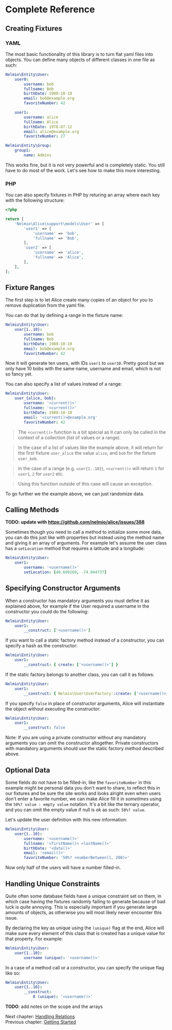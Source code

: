# Complete Reference

## Creating Fixtures

### YAML

The most basic functionality of this library is to turn flat yaml files into
objects. You can define many objects of different classes in one file as such:

```yaml
Nelmio\Entity\User:
    user0:
        username: bob
        fullname: Bob
        birthDate: 1980-10-10
        email: bob@example.org
        favoriteNumber: 42

    user1:
        username: alice
        fullname: Alice
        birthDate: 1978-07-12
        email: alice@example.org
        favoriteNumber: 27

Nelmio\Entity\Group:
    group1:
        name: Admins
```

This works fine, but it is not very powerful and is completely static. You
still have to do most of the work. Let's see how to make this more interesting.

### PHP

You can also specify fixtures in PHP by returing an array where each key with
the following structure:

```php
<?php

return [
    'Nelmio\Alice\support\models\User' => [
        'user1' => [
            'username' => 'bob',
            'fullname' => 'Bob',
        ],
        'user2' => [
            'username' => 'alice',
            'fullname' => 'Alice',
        ],
    ],
];
```


## Fixture Ranges

The first step is to let Alice create many copies of an object for you
to remove duplication from the yaml file.

You can do that by defining a range in the fixture name:

```yaml
Nelmio\Entity\User:
    user{1..10}:
        username: bob
        fullname: Bob
        birthDate: 1980-10-10
        email: bob@example.org
        favoriteNumber: 42
```

Now it will generate ten users, with IDs `user1` to `user10`. Pretty good but
we only have 10 bobs with the same name, username and email, which is not
so fancy yet.

You can also specify a list of values instead of a range:

```yaml
Nelmio\Entity\User:
    user_{alice, bob}:
        username: '<current()>'
        fullname: '<current()>'
        birthDate: 1980-10-10
        email: '<current()>@example.org'
        favoriteNumber: 42
```

>The `<current()>` function is a bit special as it can only be called in the
>context of a collection (list of values or a range).

>In the case of a list of values like the example above, it will return for the
>first fixture `user_alice` the value `alice`, and `bob` for the fixture
>`user_bob`.

>In the case of a range (e.g. `user{1..10}`), `<current()>` will return `1` for
>`user1`, `2` for `user2` etc.

>Using this function outside of this case will cause an exception.

To go further we the example above, we can just randomize data.


## Calling Methods

**TODO: update with https://github.com/nelmio/alice/issues/388**

Sometimes though you need to call a method to initialize some more data, you
can do this just like with properties but instead using the method name and
giving it an array of arguments. For example let's assume the user class has
a `setLocation` method that requires a latitude and a longitude:

```yaml
Nelmio\Entity\User:
    user1:
        username: '<username()>'
        setLocation: [40.689269, -74.044737]
```


## Specifying Constructor Arguments

When a constructor has mandatory arguments you must define it as explained
above, for example if the User required a username in the constructor you
could do the following:

```yaml
Nelmio\Entity\User:
    user1:
        __construct: ['<username()>']
```

If you want to call a static factory method instead of a constructor, you can
specify a hash as the constructor:

```yaml
Nelmio\Entity\User:
    user1:
        __construct: { create: ['<username()>'] }
```

If the static factory belongs to another class, you can call it as follows:

```yaml
Nelmio\Entity\User:
    user1:
        __construct: { Nelmio\User\UserFactory::create: ['<username()>'] }
```

If you specify `false` in place of constructor arguments, Alice will
instantiate the object without executing the constructor:

```yaml
Nelmio\Entity\User:
    user1:
        __construct: false
```

Note: If you are using a private constructor without any mandatory arguments you
can omit the constructor altogether. Private constructors with mandatory
arguments should use the static factory method described above.


## Optional Data

Some fields do not have to be filled-in, like the `favoriteNumber` in this
example might be personal data you don't want to share, to reflect this in
our fixtures and be sure the site works and looks alright even when users
don't enter a favorite number, we can make Alice fill it in *sometimes* using
the `50%? value : empty value` notation. It's a bit like the ternary operator,
and you can omit the empty value if null is ok as such: `50%? value`.

Let's update the user definition with this new information:

```yaml
Nelmio\Entity\User:
    user{1..10}:
        username: '<username()>'
        fullname: '<firstName()> <lastName()>'
        birthDate: '<date()>'
        email: '<email()>'
        favoriteNumber: '50%? <numberBetween(1, 200)>'
```

Now only half of the users will have a number filled-in.


## Handling Unique Constraints

Quite often some database fields have a unique constraint set on them, in which
case having the fixtures randomly failing to generate because of bad luck is
quite annoying. This is especially important if you generate large amounts of
objects, as otherwise you will most likely never encounter this issue.

By declaring the key as unique using the `(unique)` flag at the end, Alice
will make sure every element of this class that is created has a unique value
for that property. For example:

```yaml
Nelmio\Entity\User:
    user{1..10}:
        username (unique): '<username()>'
```

In a case of a method call or a constructor, you can specify the unique flag
like so:

```yaml
Nelmio\Entity\User:
    user{1..10}:
        __construct:
            0 (unique): '<username()>'
```

**TODO**: add notes on the scope and the arrays


Next chapter: [Handling Relations](relations-handling.md)<br />
Previous chapter: [Getting Started](getting-started.md)
